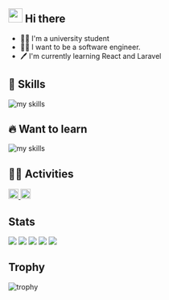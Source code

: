 <!-- 1. GitHub usernameを変更 -->

<!-- <div align="right">
  <img src="https://komarev.com/ghpvc/?username=username" />
</div>-->

<!-- 2. プロフィールや連絡先を変更 -->
<!-- <img src="https://media.giphy.com/media/hvRJCLFzcasrR4ia7z/giphy.gif" width="28"> Hi there -->

<!-- 2. プロフィールや連絡先を変更 -->
## <img src="https://media.giphy.com/media/hvRJCLFzcasrR4ia7z/giphy.gif" width="28"> Hi there
- 🧑‍🎓 I'm a university student
- 🧑‍💻 I want to be a software engineer.
- 🖊️ I'm currently learning React and Laravel
 <!-- 📫 How to reach me: [Twitter - @username](https://twitter.com/username)
<br> -->


<!-- 3. 好きな技術スタックに変更 -->
<!-- ライトモート：theme=light, ダークモート：theme=dark -->
<!-- アイコンの選択肢一覧：https://arc.net/l/quote/zizyykfh -->
## 🌱 Skills
<img alt="my skills" src="https://skillicons.dev/icons?theme=dark&perline=7&i=html,css,js,ts,react,python,ruby,rails,pytorch,php,laravel,docker" />

## 🔥 Want to learn
<img alt="my skills" src="https://skillicons.dev/icons?theme=dark&perline=7&i=next,fastapi,go,terraform,aws,gcp,kubernetes" />
<br>


<!-- 4. GitHub usernameを変更, 2箇所 -->
<!-- ライトモート：theme=light, ダークモート：theme=vue-dark  -->
## 🏃‍♀️ Activities

<p align="left">
  <a href="https://github.com/Soutaro078">
    <img height="20" src="https://komarev.com/ghpvc/?username=Soutaro078" />
  </a>
  <a href="https://github.com/Soutaro078">
    <img height="20" src="https://img.shields.io/github/followers/Soutaro078?label=follow&logo=github&style=flat" />
  </a>
</p>

<!-- 
  <a href="http://qiita.com/Soutaro078">
    <img height="20" src="https://qiita-badge.apiapi.app/s/Soutaro078/posts.svg" />
  </a>
  <a href="http://qiita.com/Soutaro078">
    <img height="20" src="https://qiita-badge.apiapi.app/s/Soutaro078/contributions.svg" />
  </a>
  <a href="https://zenn.dev/Soutaro078">
    <img height="20" src="https://badgen.org/img/zenn/Soutaro078/articles?style=plastic" />
  </a>

-->

## Stats
![](http://github-profile-summary-cards.vercel.app/api/cards/profile-details?username=Soutaro078&theme=gruvbox)
![](http://github-profile-summary-cards.vercel.app/api/cards/repos-per-language?username=Soutaro078&theme=gruvbox)
![](http://github-profile-summary-cards.vercel.app/api/cards/most-commit-language?username=Soutaro078&theme=gruvbox)
![](http://github-profile-summary-cards.vercel.app/api/cards/stats?username=Soutaro078&theme=gruvbox)
![](http://github-profile-summary-cards.vercel.app/api/cards/productive-time?username=Soutaro078&theme=gruvbox&utcOffset=9)

## Trophy
![trophy](https://github-profile-trophy.vercel.app/?username=Soutaro078&theme=gruvbox)



<!-- <div align="left"> 
  <img alt="Top Langs" height="170px" src="https://github-readme-stats.vercel.app/api?username=username&theme=vue-dark&layout=compact" />
  <img alt="github stats" height="170px" src="https://github-readme-stats.vercel.app/api/top-langs/?username=username&theme=vue-dark&layout=compact" />
</div> -->



<!--
This repository is a ✨ _special_ ✨ repository because its `README.md` (this file) appears on your GitHub profile.

Here are some ideas to get you started:

- 🔭 I’m currently working on ...
- 🌱 I’m currently learning ...
- 👯 I’m looking to collaborate on ...
- 🤔 I’m looking for help with ...
- 💬 Ask me about ...
- 📫 How to reach me: ...
- 😄 Pronouns: ...
- ⚡ Fun fact: ...
-->



